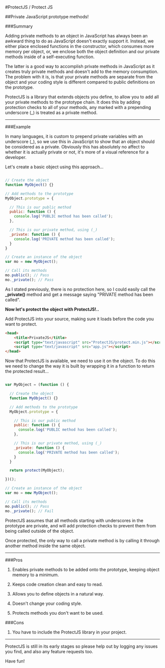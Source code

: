 #ProtectJS / Protect JS

##Private JavaScript prototype methods!

###Summary

Adding private methods to an object in JavaScript has always been an awkward thing to do as JavaScript doesn't exactly support it. Instead, we either place enclosed functions in the constructor, which consumes more memory per object, or, we enclose both the object definition and our private methods inside of a self-executing function.

The latter is a good way to accomplish private methods in JavaScript as it creates truly private methods and doesn't add to the memory consumption. The problem with it is, is that your private methods are separate from the object and your coding style is different compared to public definitions on the prototype.

ProtectJS is a library that extends objects you define, to allow you to add all your private methods to the prototype chain. It does this by adding protection checks to all of your methods, any marked with a prepending underscore (_) is treated as a private method.

---

###Example

In many languages, it is custom to prepend private variables with an underscore (_), so we use this in JavaScript to show that an object should be considered as a private. Obviously this has absolutely no affect to whether it is actually private or not, it's more of a visual reference for a developer.

Let's create a basic object using this approach...

```javascript

// Create the object
function MyObject() {}

// Add methods to the prototype
MyObject.prototype = {

  // This is our public method
  public: function () {
    console.log('PUBLIC method has been called');
  },

  // This is our private method, using (_)
  _private: function () {
    console.log('PRIVATE method has been called');
  }
}

// Create an instance of the object
var mo = new MyObject();

// Call its methods
mo.public(); // Pass
mo._private(); // Pass

```
As I stated previously, there is no protection here, so I could easily call the **_private()** method and get a message saying "PRIVATE method has been called".

**Now let's protect the object with ProtectJS!..**

Add ProtectJS into your source, making sure it loads before the code you want to protect.

```html
<head>
    <title>PrivateJS</title>
    <script type="text/javascript" src="ProtectJS/protect.min.js"></script>
    <script type="text/javascript" src="app.js"></script>
</head>
```

Now that ProtectJS is available, we need to use it on the object. To do this we need to change the way it is built by wrapping it in a function to return the protected result...

```javascript

var MyObject = (function () {

  // Create the object
  function MyObject() {}

  // Add methods to the prototype
  MyObject.prototype = {

    // This is our public method
    public: function () {
      console.log('PUBLIC method has been called');
    },

    // This is our private method, using (_)
    _private: function () {
      console.log('PRIVATE method has been called');
    }
  }

  return protect(MyObject);

})();

// Create an instance of the object
var mo = new MyObject();

// Call its methods
mo.public(); // Pass
mo._private(); // Fail

```

ProtectJS assumes that all methods starting with underscores in the prototype are private, and will add protection checks to prevent them from being called outside of the object.

Once protected, the only way to call a private method is by calling it through another method inside the same object.


---

###Pros

1. Enables private methods to be added onto the prototype, keeping object memory to a minimum.

2. Keeps code creation clean and easy to read.

3. Allows you to define objects in a natural way.

4. Doesn't change your coding style.

5. Protects methods you don't want to be used.


###Cons

1. You have to include the ProtectJS library in your project.

---

ProtectJS is still in its early stages so please help out by logging any issues you find, and also any feature requests too.

Have fun!

